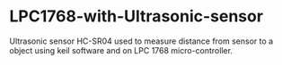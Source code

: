# LPC1768-with-Ultrasonic-sensor
Ultrasonic sensor HC-SR04 used to measure distance from sensor to a object using keil software and on LPC 1768 micro-controller.
